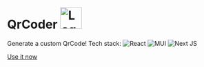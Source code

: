 <h1>QrCoder <img src="https://github.com/gugamacedo/qrcoder/blob/main/public/favicon.svg" alt="Logo QrCoder" width="50px" /></h1>

Generate a custom QrCode! Tech stack: ![React](https://img.shields.io/badge/React-08081d.svg?style=flat-square&logo=react&logoColor=%2361DAFB) ![MUI](https://img.shields.io/badge/Material.UI-%230081CB.svg?style=flat-square&logo=mui&logoColor=white) ![Next JS](https://img.shields.io/badge/NextJS-black?style=flat-square&logo=next.js&logoColor=white)

[Use it now](https://qrcoder.vercel.app/)
 
